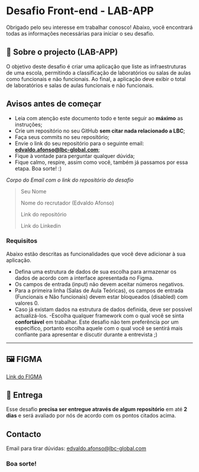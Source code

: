 # Desafio Front-end - LAB-APP

Obrigado pelo seu interesse em trabalhar conosco! Abaixo, você encontrará todas as informações necessárias para iniciar o seu desafio.

## 🐹 Sobre o projecto (LAB-APP)

O objetivo deste desafio é criar uma aplicação que liste as infraestruturas de uma escola, permitindo a classificação de laboratórios ou salas de aulas como funcionais e não funcionais. Ao final, a aplicação deve exibir o total de laboratórios e salas de aulas funcionais e não funcionais.

## Avisos antes de começar

- Leia com atenção este documento todo e tente seguir ao **máximo** as instruções;
- Crie um repositório no seu GitHub **sem citar nada relacionado a LBC**;
- Faça seus commits no seu repositório;
- Envie o link do seu repositório para o seguinte email: **edvaldo.afonso@lbc-global.com**;
- Fique à vontade para perguntar qualquer dúvida;
- Fique calmo, respire, assim como você, também já passamos por essa etapa. Boa sorte! :)

_Corpo do Email com o link do repositório do desafio_

> Seu Nome
>
> Nome do recrutador (Edvaldo Afonso)
>
> Link do repositório
>
> Link do Linkedin

### Requisitos

Abaixo estão descritas as funcionalidades que você deve adicionar à sua aplicação.

- Defina uma estrutura de dados de sua escolha para armazenar os dados de acordo com a interface apresentada no Figma.
- Os campos de entrada (input) não devem aceitar números negativos.
- Para a primeira linha (Salas de Aula Teóricas), os campos de entrada (Funcionais e Não funcionais) devem estar bloqueados (disabled) com valores 0.
- Caso já existam dados na estrutura de dados definida, deve ser possível actualizá-los.
  -Escolha qualquer framework com o qual você se sinta **confortável** em trabalhar. Este desafio não tem preferência por um específico, portanto escolha aquele com o qual você se sentirá mais confiante para apresentar e discutir durante a entrevista ;)

---

## 🖼️ FIGMA

[Link do FIGMA](https://www.figma.com/file/edhpDqoCAheWWDRqS6lV2g/FrontEnd-%2F-AO?type=design&node-id=1%3A2&mode=design&t=Z8y5H0utSNWgAz7s-1)

## 📅 Entrega

Esse desafio **precisa ser entregue através de algum repositório** em até **2 dias** e será avaliado por nós de acordo com os pontos citados acima.

## Contacto

Email para tirar dúvidas: edvaldo.afonso@lbc-global.com 

### Boa sorte!
